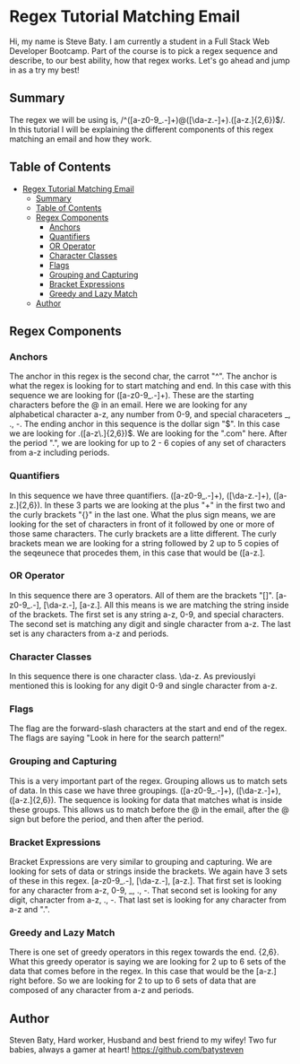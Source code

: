 # Regex Tutorial Matching Email

Hi, my name is Steve Baty. I am currently a student in a Full Stack Web Developer Bootcamp. Part of the course is to pick a regex sequence and describe, to our best ability, how that regex works. Let's go ahead and jump in as a try my best!

## Summary

The regex we will be using is, /^([a-z0-9_\.-]+)@([\da-z\.-]+)\.([a-z\.]{2,6})$/.
In this tutorial I will be explaining the different components of this regex matching an email and how they work.

## Table of Contents

- [Regex Tutorial Matching Email](#regex-tutorial-matching-email)
  - [Summary](#summary)
  - [Table of Contents](#table-of-contents)
  - [Regex Components](#regex-components)
    - [Anchors](#anchors)
    - [Quantifiers](#quantifiers)
    - [OR Operator](#or-operator)
    - [Character Classes](#character-classes)
    - [Flags](#flags)
    - [Grouping and Capturing](#grouping-and-capturing)
    - [Bracket Expressions](#bracket-expressions)
    - [Greedy and Lazy Match](#greedy-and-lazy-match)
  - [Author](#author)

## Regex Components

### Anchors
The anchor in this regex is the second char, the carrot "^". The anchor is what the regex is looking for to start matching and end. In this case with this sequence we are looking for ([a-z0-9_\.-]+). These are the starting characters before the @ in an email. Here we are looking for any alphabetical character a-z, any number from 0-9, and special characeters _, ., -.
The ending anchor in this sequence is the dollar sign "$". In this case we are looking for .([a-z\.]{2,6})$. We are looking for the ".com" here. After the period ".", we are looking for up to 2 - 6 copies of any set of characters from a-z including periods.

### Quantifiers
 In this sequence we have three quantifiers. ([a-z0-9_\.-]+), ([\da-z\.-]+), ([a-z\.]{2,6}). In these 3 parts we are looking at the plus "+" in the first two and the curly brackets "{}" in the last one. What the plus sign means, we are looking for the set of characters in front of it followed by one or more of those same characters. The curly brackets are a litte different. The curly brackets mean we are looking for a string followed by 2 up to 5 copies of the seqeunece that procedes them, in this case that would be ([a-z\.]. 

### OR Operator
 In this sequence there are 3 operators. All of them are the brackets "[]". [a-z0-9_\.-], [\da-z\.-], [a-z\.]. All this means is we are matching the string inside of the brackets. The first set is any string a-z, 0-9, and special characters. The second set is matching any digit and single character from a-z. The last set is any characters from a-z and periods.

### Character Classes
 In this sequence there is one character class. \da-z. As previouslyi mentioned this is looking for any digit 0-9 and single character from a-z.

### Flags
 The flag are the forward-slash characters at the start and end of the regex. The flags are saying "Look in here for the search pattern!"

### Grouping and Capturing
 This is a very important part of the regex. Grouping allows us to match sets of data. In this case we have three groupings. ([a-z0-9_\.-]+), ([\da-z\.-]+), ([a-z\.]{2,6}). The sequence is looking for data that matches what is inside these groups. This allows us to match before the @ in the email, after the @ sign but before the period, and then after the period.

### Bracket Expressions
 Bracket Expressions are very similar to grouping and capturing. We are looking for sets of data or strings inside the brackets. We again have 3 sets of these in this regex. [a-z0-9_\.-], [\da-z\.-], [a-z\.]. That first set is looking for any character from a-z, 0-9, _, ., -. That second set is looking for any digit, character from a-z, ., -. That last set is looking for any character from a-z and ".". 

### Greedy and Lazy Match
 There is one set of greedy operators in this regex towards the end. {2,6}. What this greedy operator is saying we are looking for 2 up to 6 sets of the data that comes before in the regex. In this case that would be the [a-z\.] right before. So we are looking for 2 to up to 6 sets of data that are composed of any character from a-z and periods. 

## Author

Steven Baty, Hard worker, Husband and best friend to my wifey! Two fur babies, always a gamer at heart!
https://github.com/batysteven